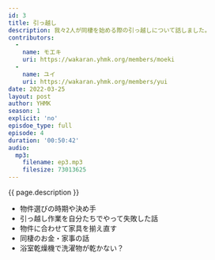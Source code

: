 ```yaml
---
id: 3
title: 引っ越し
description: 我々2人が同棲を始める際の引っ越しについて話しました。
contributors:
  - 
    name: モエキ
    uri: https://wakaran.yhmk.org/members/moeki
  -
    name: ユイ
    uri: https://wakaran.yhmk.org/members/yui
date: 2022-03-25
layout: post
author: YHMK
season: 1
explicit: 'no'
episdoe_type: full
episode: 4
duration: '00:50:42'
audio:
  mp3:
    filename: ep3.mp3
    filesize: 73013625
---
```


{{ page.description }}

<ul>
  <li>物件選びの時期や決め手</li>
  <li>引っ越し作業を自分たちでやって失敗した話</li>
  <li>物件に合わせて家具を揃え直す</li>
  <li>同棲のお金・家事の話</li>
  <li>浴室乾燥機で洗濯物が乾かない？</li>
</ul>
